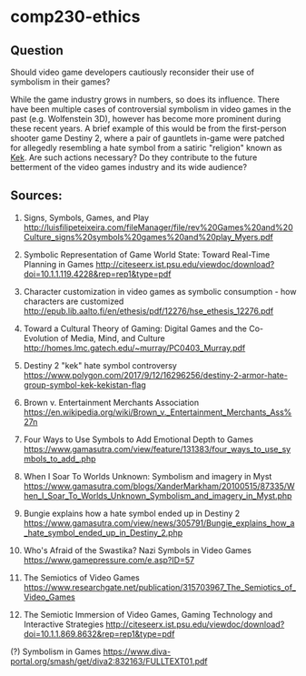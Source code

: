 # comp230-ethics

## Question

Should video game developers cautiously reconsider their use of symbolism in their games?

While the game industry grows in numbers, so does its influence. There have been multiple cases of controversial symbolism in video games in the past (e.g. Wolfenstein 3D), however has become more prominent during these recent years. A brief example of this would be from the first-person shooter game Destiny 2, where a pair of gauntlets in-game were patched for allegedly resembling a hate symbol from a satiric "religion" known as [Kek](http://thecultofkek.com/). Are such actions necessary? Do they contribute to the future betterment of the video games industry and its wide audience? 


## Sources:
1. Signs, Symbols, Games, and Play
http://luisfilipeteixeira.com/fileManager/file/rev%20Games%20and%20Culture_signs%20symbols%20games%20and%20play_Myers.pdf


2. Symbolic Representation of Game World State: Toward Real-Time Planning in Games
http://citeseerx.ist.psu.edu/viewdoc/download?doi=10.1.1.119.4228&rep=rep1&type=pdf


3. Character customization in video games as symbolic consumption - how characters are customized
http://epub.lib.aalto.fi/en/ethesis/pdf/12276/hse_ethesis_12276.pdf


4. Toward a Cultural Theory of Gaming: Digital Games and the Co-Evolution of Media, Mind, and Culture
http://homes.lmc.gatech.edu/~murray/PC0403_Murray.pdf


5. Destiny 2 "kek" hate symbol controversy
https://www.polygon.com/2017/9/12/16296256/destiny-2-armor-hate-group-symbol-kek-kekistan-flag


6. Brown v. Entertainment Merchants Association
https://en.wikipedia.org/wiki/Brown_v._Entertainment_Merchants_Ass%27n


7. Four Ways to Use Symbols to Add Emotional Depth to Games
https://www.gamasutra.com/view/feature/131383/four_ways_to_use_symbols_to_add_.php


8. When I Soar To Worlds Unknown: Symbolism and imagery in Myst
https://www.gamasutra.com/blogs/XanderMarkham/20100515/87335/When_I_Soar_To_Worlds_Unknown_Symbolism_and_imagery_in_Myst.php


9. Bungie explains how a hate symbol ended up in Destiny 2
https://www.gamasutra.com/view/news/305791/Bungie_explains_how_a_hate_symbol_ended_up_in_Destiny_2.php


10. Who's Afraid of the Swastika? Nazi Symbols in Video Games
https://www.gamepressure.com/e.asp?ID=57


11. The Semiotics of Video Games
https://www.researchgate.net/publication/315703967_The_Semiotics_of_Video_Games


12. The Semiotic Immersion of Video Games,
Gaming Technology and Interactive Strategies
http://citeseerx.ist.psu.edu/viewdoc/download?doi=10.1.1.869.8632&rep=rep1&type=pdf

(?) Symbolism in Games
https://www.diva-portal.org/smash/get/diva2:832163/FULLTEXT01.pdf
